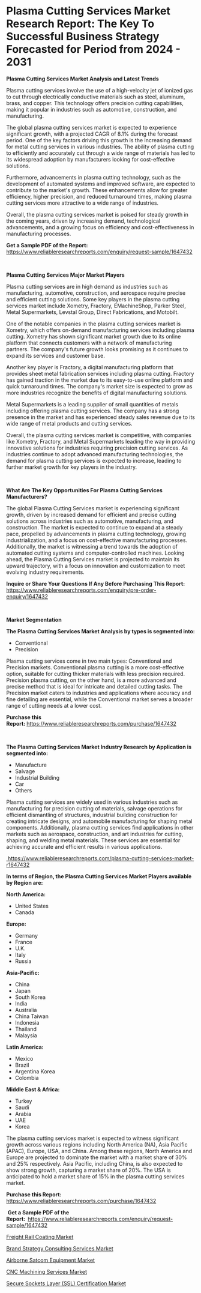 <p><h1>Plasma Cutting Services Market Research Report: The Key To Successful Business Strategy Forecasted for Period from 2024 - 2031</h1></p><p><strong>Plasma Cutting Services Market Analysis and Latest Trends</strong></p>
<p><p>Plasma cutting services involve the use of a high-velocity jet of ionized gas to cut through electrically conductive materials such as steel, aluminum, brass, and copper. This technology offers precision cutting capabilities, making it popular in industries such as automotive, construction, and manufacturing.</p><p>The global plasma cutting services market is expected to experience significant growth, with a projected CAGR of 8.1% during the forecast period. One of the key factors driving this growth is the increasing demand for metal cutting services in various industries. The ability of plasma cutting to efficiently and accurately cut through a wide range of materials has led to its widespread adoption by manufacturers looking for cost-effective solutions.</p><p>Furthermore, advancements in plasma cutting technology, such as the development of automated systems and improved software, are expected to contribute to the market's growth. These enhancements allow for greater efficiency, higher precision, and reduced turnaround times, making plasma cutting services more attractive to a wide range of industries.</p><p>Overall, the plasma cutting services market is poised for steady growth in the coming years, driven by increasing demand, technological advancements, and a growing focus on efficiency and cost-effectiveness in manufacturing processes.</p></p>
<p><strong>Get a Sample PDF of the Report:&nbsp;</strong> <a href="https://www.reliableresearchreports.com/enquiry/request-sample/1647432">https://www.reliableresearchreports.com/enquiry/request-sample/1647432</a></p>
<p>&nbsp;</p>
<p><strong>Plasma Cutting Services Major Market Players</strong></p>
<p><p>Plasma cutting services are in high demand as industries such as manufacturing, automotive, construction, and aerospace require precise and efficient cutting solutions. Some key players in the plasma cutting services market include Xometry, Fractory, EMachineShop, Parker Steel, Metal Supermarkets, Levstal Group, Direct Fabrications, and Motobilt.</p><p>One of the notable companies in the plasma cutting services market is Xometry, which offers on-demand manufacturing services including plasma cutting. Xometry has shown significant market growth due to its online platform that connects customers with a network of manufacturing partners. The company's future growth looks promising as it continues to expand its services and customer base.</p><p>Another key player is Fractory, a digital manufacturing platform that provides sheet metal fabrication services including plasma cutting. Fractory has gained traction in the market due to its easy-to-use online platform and quick turnaround times. The company's market size is expected to grow as more industries recognize the benefits of digital manufacturing solutions.</p><p>Metal Supermarkets is a leading supplier of small quantities of metals including offering plasma cutting services. The company has a strong presence in the market and has experienced steady sales revenue due to its wide range of metal products and cutting services.</p><p>Overall, the plasma cutting services market is competitive, with companies like Xometry, Fractory, and Metal Supermarkets leading the way in providing innovative solutions for industries requiring precision cutting services. As industries continue to adopt advanced manufacturing technologies, the demand for plasma cutting services is expected to increase, leading to further market growth for key players in the industry.</p></p>
<p>&nbsp;</p>
<p><strong>What Are The Key Opportunities For Plasma Cutting Services Manufacturers?</strong></p>
<p><p>The global Plasma Cutting Services market is experiencing significant growth, driven by increased demand for efficient and precise cutting solutions across industries such as automotive, manufacturing, and construction. The market is expected to continue to expand at a steady pace, propelled by advancements in plasma cutting technology, growing industrialization, and a focus on cost-effective manufacturing processes. Additionally, the market is witnessing a trend towards the adoption of automated cutting systems and computer-controlled machines. Looking ahead, the Plasma Cutting Services market is projected to maintain its upward trajectory, with a focus on innovation and customization to meet evolving industry requirements.</p></p>
<p><strong>Inquire or Share Your Questions If Any Before Purchasing This Report:</strong> <a href="https://www.reliableresearchreports.com/enquiry/pre-order-enquiry/1647432">https://www.reliableresearchreports.com/enquiry/pre-order-enquiry/1647432</a></p>
<p>&nbsp;</p>
<p><strong>Market Segmentation</strong></p>
<p><strong>The Plasma Cutting Services Market Analysis by types is segmented into:</strong></p>
<p><ul><li>Conventional</li><li>Precision</li></ul></p>
<p><p>Plasma cutting services come in two main types: Conventional and Precision markets. Conventional plasma cutting is a more cost-effective option, suitable for cutting thicker materials with less precision required. Precision plasma cutting, on the other hand, is a more advanced and precise method that is ideal for intricate and detailed cutting tasks. The Precision market caters to industries and applications where accuracy and fine detailing are essential, while the Conventional market serves a broader range of cutting needs at a lower cost.</p></p>
<p><strong>Purchase this Report:&nbsp;</strong><a href="https://www.reliableresearchreports.com/purchase/1647432">https://www.reliableresearchreports.com/purchase/1647432</a></p>
<p>&nbsp;</p>
<p><strong>The Plasma Cutting Services Market Industry Research by Application is segmented into:</strong></p>
<p><ul><li>Manufacture</li><li>Salvage</li><li>Industrial Building</li><li>Car</li><li>Others</li></ul></p>
<p><p>Plasma cutting services are widely used in various industries such as manufacturing for precision cutting of materials, salvage operations for efficient dismantling of structures, industrial building construction for creating intricate designs, and automobile manufacturing for shaping metal components. Additionally, plasma cutting services find applications in other markets such as aerospace, construction, and art industries for cutting, shaping, and welding metal materials. These services are essential for achieving accurate and efficient results in various applications.</p></p>
<p><a href="https://www.reliableresearchreports.com/plasma-cutting-services-market-r1647432">&nbsp;https://www.reliableresearchreports.com/plasma-cutting-services-market-r1647432</a></p>
<p><strong>In terms of Region, the Plasma Cutting Services Market Players available by Region are:</strong></p>
<p>
    <p> <strong> North America: </strong>
        <ul>
            <li>United States</li>
            <li>Canada</li>
        </ul>
        </p> 
    <p> <strong> Europe: </strong>
        <ul>
            <li>Germany</li>
            <li>France</li>
            <li>U.K.</li>
            <li>Italy</li>
            <li>Russia</li>
        </ul>
        </p> 
    <p> <strong> Asia-Pacific: </strong>
        <ul>
            <li>China</li>
            <li>Japan</li>
            <li>South Korea</li>
            <li>India</li>
            <li>Australia</li>
            <li>China Taiwan</li>
            <li>Indonesia</li>
            <li>Thailand</li>
            <li>Malaysia</li>
        </ul>
        </p> 
    <p> <strong> Latin America: </strong>
        <ul>
            <li>Mexico</li>
            <li>Brazil</li>
            <li>Argentina Korea</li>
            <li>Colombia</li>
        </ul>
        </p> 
    <p> <strong> Middle East & Africa: </strong>
        <ul>
            <li>Turkey</li>
            <li>Saudi</li>
            <li>Arabia</li>
            <li>UAE</li>
            <li>Korea</li>
        </ul>
    </p>
    </p>
<p><p>The plasma cutting services market is expected to witness significant growth across various regions including North America (NA), Asia Pacific (APAC), Europe, USA, and China. Among these regions, North America and Europe are projected to dominate the market with a market share of 30% and 25% respectively. Asia Pacific, including China, is also expected to show strong growth, capturing a market share of 20%. The USA is anticipated to hold a market share of 15% in the plasma cutting services market.</p></p>
<p><strong>Purchase this Report: </strong><a href="https://www.reliableresearchreports.com/purchase/1647432">https://www.reliableresearchreports.com/purchase/1647432</a></p>
<p>&nbsp;<strong>Get a Sample PDF of the Report:&nbsp;&nbsp;</strong><a href="https://www.reliableresearchreports.com/enquiry/request-sample/1647432">https://www.reliableresearchreports.com/enquiry/request-sample/1647432</a></p>
<p><strong></strong></p>
<p><p><a href="https://medium.com/@lindakreitz382024/exploring-freight-rail-coating-market-dynamics-global-trends-and-future-growth-prospects-2024-d498dad4f163">Freight Rail Coating Market</a></p><p><a href="https://github.com/lnamivez37/Market-Research-Report-List-1/blob/main/brand-strategy-consulting-services-market.md">Brand Strategy Consulting Services Market</a></p><p><a href="https://www.linkedin.com/pulse/global-airborne-satcom-equipment-market-projected-grow-cagr-134-ub9wf">Airborne Satcom Equipment Market</a></p><p><a href="https://github.com/graysonwolfe1913/Market-Research-Report-List-1/blob/main/cnc-machining-services-market.md">CNC Machining Services Market</a></p><p><a href="https://www.linkedin.com/pulse/secure-sockets-layer-ssl-certification-market-trends-focusing-sch4e?trackingId=DVvDn%2FSwpgzgTtPX8gQD5Q%3D%3D">Secure Sockets Layer (SSL) Certification Market</a></p></p>